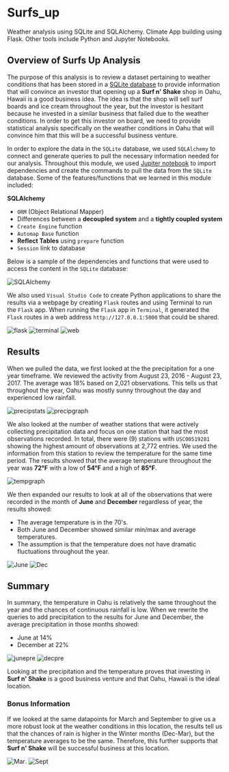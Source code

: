 # Surfs_up
Weather analysis using SQLite and SQLAlchemy. Climate App building using Flask. Other tools include Python and Jupyter Notebooks.
## Overview of Surfs Up Analysis

The purpose of this analysis is to review a dataset pertaining to weather conditions that has been stored in a [SQLite database](https://github.com/amylio/Surfs_up/blob/main/MOD9_Challenge_Submission/hawaii.sqlite) to provide information that will convince an investor that opening up a **Surf n' Shake** shop in Oahu, Hawaii is a good business idea. The idea is that the shop will sell surf boards and ice cream throughout the year, but the investor is hesitant because he invested in a similar business that failed due to the weather conditions. In order to get this investor on board, we need to provide statistical analysis specifically on the weather conditions in Oahu that will convince him that this will be a successful business venture.

In order to explore the data in the `SQLite` database, we used `SQLAlchemy` to connect and generate queries to pull the necessary information needed for our analysis. Throughout this module, we used [Jupiter notebook](https://github.com/amylio/Surfs_up/blob/main/climate_analysis.ipynb) to import dependencies and create the commands to pull the data from the `SQLite` database. Some of the features/functions that we learned in this module included:

**SQLAlchemy**
* `ORM` (Object Relational Mapper)
* Differences between a **decoupled system** and a **tightly coupled system**
* `Create Engine` function
* `Automap Base` function
* **Reflect Tables** using `prepare` function
* `Session` link to database

Below is a sample of the dependencies and functions that were used to access the content in the `SQLite` database:

![SQLAlchemy](https://github.com/amylio/Surfs_up/blob/main/MOD9_Challenge_Submission/Images/SQLAlchemySample.png)

We also used `Visual Studio Code` to create Python applications to share the results via a webpage by creating `Flask` routes and using Terminal to run the `Flask` app. When running the `Flask` app in `Terminal`, it generated the `Flask` routes in a web address `http://127.0.0.1:5000` that could be shared.

![flask](https://github.com/amylio/Surfs_up/blob/main/MOD9_Challenge_Submission/Images/FlaskRoute.png)
![terminal](https://github.com/amylio/Surfs_up/blob/main/MOD9_Challenge_Submission/Images/TerminalImage.png)
![web](https://github.com/amylio/Surfs_up/blob/main/MOD9_Challenge_Submission/Images/FlaskWebpage.png)

## Results

When we pulled the data, we first looked at the the precipitation for a one year timeframe. We reviewed the activity from August 23, 2016 - August 23, 2017. The average was 18% based on 2,021 observations. This tells us that throughout the year, Oahu was mostly sunny throughout the day and experienced low rainfall. 

![precipstats](https://github.com/amylio/Surfs_up/blob/main/MOD9_Challenge_Submission/Images/PrecipStats.png) 
![precipgraph](https://github.com/amylio/Surfs_up/blob/main/MOD9_Challenge_Submission/Images/PrecipGraph.png)

We also looked at the number of weather stations that were actively collecting precipitation data and focus on one station that had the most observations recorded. In total, there were (9) stations with `USC00519281` showing the highest amount of observations at 2,772 entries. We used the information from this station to review the temperature for the same time period. The results showed that the average temperature throughout the year was **72°F** with a low of **54°F** and a high of **85°F**. 

![tempgraph](https://github.com/amylio/Surfs_up/blob/main/MOD9_Challenge_Submission/Images/tempgraph.png)

We then expanded our results to look at all of the observations that were recorded in the month of **June** and **December** regardless of year, the results showed:

* The average temperature is in the 70's.
* Both June and December showed similar min/max and average temperatures.
* The assumption is that the temperature does not have dramatic fluctuations throughout the year.

![June](https://github.com/amylio/Surfs_up/blob/main/MOD9_Challenge_Submission/Images/JuneStats.png)  ![Dec](https://github.com/amylio/Surfs_up/blob/main/MOD9_Challenge_Submission/Images/DecStats.png)

## Summary

In summary, the temperature in Oahu is relatively the same throughout the year and the chances of continuous rainfall is low. When we rewrite the queries to add precipitation to the results for June and December, the average precipitation in those months showed:

* June at 14%
* December at 22%

![junepre](https://github.com/amylio/Surfs_up/blob/main/MOD9_Challenge_Submission/Images/JunePrecip.png)  ![decpre](https://github.com/amylio/Surfs_up/blob/main/MOD9_Challenge_Submission/Images/DecPrecip.png)

Looking at the precipitation and the temperature proves that investing in **Surf n' Shake** is a good business venture and that Oahu, Hawaii is the ideal location.

### Bonus Information

If we looked at the same datapoints for March and September to give us a more robust look at the weather conditions in this location, the results tell us that the chances of rain is higher in the Winter months (Dec-Mar), but the temperature averages to be the same. Therefore, this further supports that **Surf n' Shake** will be successful business at this location.

![Mar](https://github.com/amylio/Surfs_up/blob/main/MOD9_Challenge_Submission/Images/MarStats.png). ![Sept](https://github.com/amylio/Surfs_up/blob/main/MOD9_Challenge_Submission/Images/SeptStats.png)
